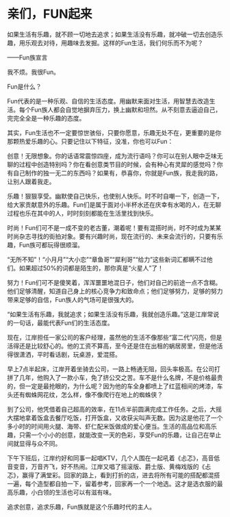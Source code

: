 # 亲们，FUN起来

如果生活有乐趣，就不顾一切地去追求；如果生活没有乐趣，就冲破一切去创造乐趣，用乐观去对待，用趣味去发掘。这样的Fun生活，我们何乐而不为呢？ 

——Fun族宣言 

我不烦。我很Fun。 

Fun是什么？ 

Fun代表的是一种乐观、自信的生活态度。用幽默来面对生活，用智慧去改造生活。每个Fun族人都会自觉地摒弃压力，换上幽默和坦然。从不刻意去逼迫自己，完完全全是一种乐趣的态度。 

其实，Fun生活也不一定要惊世骇俗，只要你愿意，乐趣无处不在，更重要的是你那颗热爱乐趣的心。只要记住以下特征，没准，你也可以Fun： 

创意！无限想象。你的话语常震惊四座，成为流行语吗？你可以在别人眼中乏味无聊的过程中创造特别吗？你在看创意类节目的时候，会有种心有灵犀的感觉吗？你有自己制作的独一无二的东西吗？如果有，恭喜你，你就是Fun族，我走我的路，让别人跟着我走。 

乐趣！狠狠享受。幽默使自己快乐，也使别人快乐。时不时自嘲一下，创造一下，给大家贡献意外的乐趣。Fun们是属于面对小半杯水还在庆幸有水喝的人，在无聊过程也乐在其中的人，时时刻刻都能在生活里找到快乐。 

时尚！Fun们可不是一成不变的老古董，潮着呢！要有混搭时尚，时不时成为某某时尚杂志寻找的街拍对象。要有兴趣时尚，现在流行的、未来会流行的，只要有乐趣，Fun族可都玩得很顺溜。 

“无所不知”！“小月月”“大小恋”“章鱼哥”“犀利哥”“给力”这些新词汇都瞒不过他们。如果超过50%的词都是陌生的，那你真是“火星人”了！ 

努力！Fun们可不是傻笑着，浑浑噩噩地混日子，他们对自己的前途一点不含糊。他们足够清醒，知道自己身上的核心竞争力和致命点；他们足够努力，足够的努力带来足够的自信，Fun族人的气场可是很强大的。 

“如果生活有乐趣，我就追求；如果生活没有乐趣，我就创造乐趣。”这是江岸常说的一句话，最能代表Fun们的生活态度。 

现在，江岸担任一家公司的客户经理，虽然他的生活不像那些“富二代”闪亮，但是活得还是比较舒心的。他的工资不算高，至今还是住在出租的蜗居房里，但是他活得很潇洒，平时看话剧，玩桌游，爱混搭。 

早上7点半起床，江岸开着坐骑去公司，一路上畅通无阻，回头率极高。在公司打拼了几年，他购入了一款小车，免了挤公交之苦。车不是什么名牌，不是价格最贵的，但一定是最抢眼的，为什么呢？因为他的车全身都喷上了红蓝相间的烤漆，车头还有蜘蛛网花纹，怎么样，像不像爬行在地上的蜘蛛侠？ 

到了公司，他凭借着自己超高的效率，在11点半前圆满完成工作任务。之后，大摇大摆地拿着饭盒去餐厅吃饭，打开饭盒，又收获尖叫声无数。因为这是他花了一个多小时的时间用火腿、海带、虾仁配米饭做成的爱心便当。生活的高品位和高乐趣，只需一个小小的创意，就能改变一天的色彩，享受Fun的乐趣，让自己在举止间就显得与众不同。 

下午下班后，江岸约好和同事一起唱KTV，几个人围在一起吼着《忐忑》，高音低音变音，万音齐飞，好不热闹。江岸又唱了摇滚版、爵士版、黄梅戏版的《忐忑》，赢得了满堂彩。回家的路上，看到打折的店，进去将所有可能的搭配都混搭一遍，每个造型都自拍一下，留着参考，回家再一个一个地选。这才是选衣服的最高乐趣，小白领的生活也可以有滋有味。 

追求创意，追求乐趣，Fun族就是这个乐趣时代的主人。